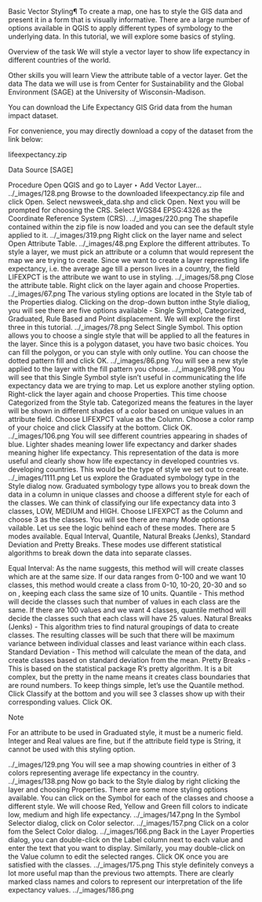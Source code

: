 Basic Vector Styling¶
To create a map, one has to style the GIS data and present it in a form that is visually informative. There are a large number of options available in QGIS to apply different types of symbology to the underlying data. In this tutorial, we will explore some basics of styling.

Overview of the task
We will style a vector layer to show life expectancy in different countries of the world.

Other skills you will learn
View the attribute table of a vector layer.
Get the data
The data we will use is from Center for Sustainability and the Global Environment (SAGE) at the University of Wisconsin-Madison.

You can download the Life Expectancy GIS Grid data from the human impact dataset.

For convenience, you may directly download a copy of the dataset from the link below:

lifeexpectancy.zip

Data Source [SAGE]

Procedure
Open QGIS and go to Layer ‣ Add Vector Layer...
../_images/128.png
Browse to the downloaded lifeexpectancy.zip file and click Open. Select newsweek_data.shp and click Open. Next you will be prompted for choosing the CRS. Select WGS84 EPSG:4326 as the Coordinate Reference System (CRS).
../_images/220.png
The shapefile contained within the zip file is now loaded and you can see the default style applied to it.
../_images/319.png
Right click on the layer name and select Open Attribute Table.
../_images/48.png
Explore the different attributes. To style a layer, we must pick an attribute or a column that would represent the map we are trying to create. Since we want to create a layer represting life expectancy, i.e. the average age till a person lives in a country, the field LIFEXPCT is the attribute we want to use in styling.
../_images/58.png
Close the attribute table. Right click on the layer again and choose Properties.
../_images/67.png
The various styling options are located in the Style tab of the Properties dialog. Clicking on the drop-down button inthe Style dialiog, you will see there are five options available - Single Symbol, Categorized, Graduated, Rule Based and Point displacement. We will explore the first three in this tutorial.
../_images/78.png
Select Single Symbol. This option allows you to choose a single style that will be applied to all the features in the layer. Since this is a polygon dataset, you have two basic choices. You can fill the polygon, or you can style with only outline. You can choose the dotted pattern fill and click OK.
../_images/86.png
You will see a new style applied to the layer with the fill pattern you chose.
../_images/98.png
You will see that this Single Symbol style isn’t useful in communicating the life expectancy data we are trying to map. Let us explore another styling option. Right-click the layer again and choose Properties. This time choose Categorized from the Style tab. Categorized means the features in the layer will be shown in different shades of a color based on unique values in an attribute field. Choose LIFEXPCT value as the Column. Choose a color ramp of your choice and click Classify at the bottom. Click OK.
../_images/106.png
You will see different countries appearing in shades of blue. Lighter shades meaning lower life expectancy and darker shades meaning higher life expectancy. This representation of the data is more useful and clearly show how life expectancy in developed countries vs. developing countries. This would be the type of style we set out to create.
../_images/1111.png
Let us explore the Graduated symbology type in the Style dialog now. Graduated symbology type allows you to break down the data in a column in unique classes and choose a different style for each of the classes. We can think of classifying our life expectancy data into 3 classes, LOW, MEDIUM and HIGH. Choose LIFEXPCT as the Column and choose 3 as the classes. You will see there are many Mode optionsa vailable. Let us see the logic behind each of these modes. There are 5 modes available. Equal Interval, Quantile, Natural Breaks (Jenks), Standard Deviation and Pretty Breaks. These modes use different statistical algorithms to break down the data into separate classes.

Equal Interval: As the name suggests, this method will will create classes which are at the same size. If our data ranges from 0-100 and we want 10 classes, this method would create a class from 0-10, 10-20, 20-30 and so on , keeping each class the same size of 10 units.
Quantile - This method will decide the classes such that number of values in each class are the same. If there are 100 values and we want 4 classes, quantile method will decide the classes such that each class will have 25 values.
Natural Breaks (Jenks) - This algorithm tries to find natural groupings of data to create classes. The resulting classes will be such that there will be maximum variance between individual classes and least variance within each class.
Standard Deviation - This method will calculate the mean of the data, and create classes based on standard deviation from the mean.
Pretty Breaks - This is based on the statistical package R’s pretty algorithm. It is a bit complex, but the pretty in the name means it creates class boundaries that are round numbers.
To keep things simple, let’s use the Quantile method. Click Classify at the bottom and you will see 3 classes show up with their corresponding values. Click OK.

Note

For an attribute to be used in Graduated style, it must be a numeric field. Integer and Real values are fine, but if the attribute field type is String, it cannot be used with this styling option.

../_images/129.png
You will see a map showing countries in either of 3 colors representing average life expectancy in the country.
../_images/138.png
Now go back to the Style dialog by right clicking the layer and choosing Properties. There are some more styling options available. You can click on the Symbol for each of the classes and choose a different style. We will choose Red, Yellow and Green fill colors to indicate low, medium and high life expectancy.
../_images/147.png
In the Symbol Selector dialog, click on Color selector.
../_images/157.png
Click on a color fom the Select Color dialog.
../_images/166.png
Back in the Layer Properties dialog, you can double-click on the Label column next to each value and enter the text that you want to display. Similarly, you may double-click on the Value column to edit the selected ranges. Click OK once you are satisfied with the classes.
../_images/175.png
This style definitely conveys a lot more useful map than the previous two attempts. There are clearly marked class names and colors to represent our interpretation of the life expectancy values.
../_images/186.png
